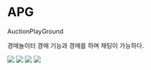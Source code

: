 # APG
AuctionPlayGround

경매놀이터 
경매 기능과 경매를 하며 채팅이 가능하다.

<img src="https://img.shields.io/badge/JAVA-007396?style=flat-square&logo=JAVA&logoColor=white"/>  
<img src="https://img.shields.io/badge/Spring Boot-6DB33F?style=flat-square&logo=Spring Boot&logoColor=white"/>
<img src="https://img.shields.io/badge/Vue.js-35495E?style=flat-square&logo=vuedotjs&logoColor=4FC08D"/>
<img src="https://img.shields.io/badge/JavaScript-e7df1e?style=flat-square&logo=Vue&logoColor=white"/>
